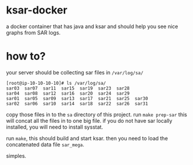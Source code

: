 # ksar-docker
a docker container that has java and ksar and should help you see nice graphs from SAR logs.

# how to?
your server should be collecting sar files in `/var/log/sa/`
```
[root@ip-10-10-10-10]# ls /var/log/sa/
sar03  sar07  sar11  sar15  sar19  sar23  sar28
sar04  sar08  sar12  sar16  sar20  sar24  sar29
sar01  sar05  sar09  sar13  sar17  sar21  sar25  sar30
sar02  sar06  sar10  sar14  sar18  sar22  sar26  sar31
```

copy those files in to the `sa` directory of this project.
run `make prep-sar` this will concat all the files in to one big file. if you do not have sar locally installed, you will need to install sysstat.

run `make`, this should build and start ksar. then you need to load the concatenated data file `sar_mega`.

simples.


